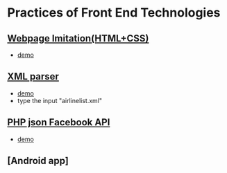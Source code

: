 # Practices of Front End Technologies

## [Webpage Imitation(HTML+CSS)](_1_webpage_imiatation)
- [demo](http://htmlpreview.github.com/?https://github.com/changyujiang/front_end_technologies/blob/master/_1_webpage_imiatation/hw3.html)

## [XML parser](_2_xmlparser_dom)
- [demo](http://www-scf.usc.edu/~jiangc/hw4_007/HW4.html)
- type the input "airlinelist.xml"

## [PHP json Facebook API](_3_php_json_facebookAPI)
- [demo](http://cs-server.usc.edu:12841/search1.php)

## [Android app]